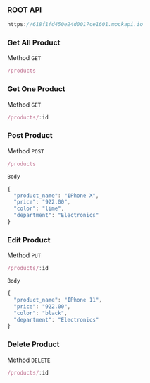 ### ROOT API

```js
https://618f1fd450e24d0017ce1601.mockapi.io
```

### Get All Product

Method `GET`

```js
/products
````

### Get One Product

Method `GET`

```js
/products/:id
````

### Post Product

Method `POST`

```js
/products
````
`Body`

```js
{
  "product_name": "IPhone X",
  "price": "922.00",
  "color": "lime",
  "department": "Electronics"
}
```

### Edit Product

Method `PUT`

```js
/products/:id
````

`Body`

```js
{
  "product_name": "IPhone 11",
  "price": "922.00",
  "color": "black",
  "department": "Electronics"
}
```

### Delete Product

Method `DELETE`

```js
/products/:id
````